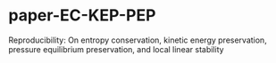 # paper-EC-KEP-PEP
Reproducibility: On entropy conservation, kinetic energy preservation, pressure equilibrium preservation, and local linear stability
